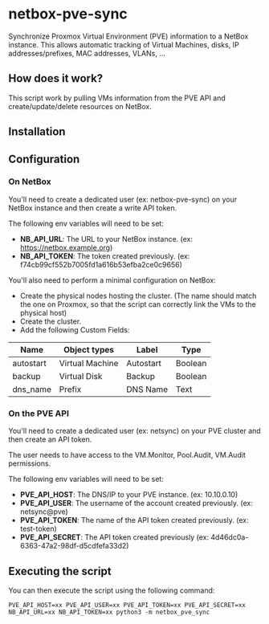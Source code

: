 # netbox-pve-sync

Synchronize Proxmox Virtual Environment (PVE) information to a NetBox instance.
This allows automatic tracking of Virtual Machines, disks, IP addresses/prefixes, MAC addresses, VLANs, ...

## How does it work?

This script work by pulling VMs information from the PVE API and create/update/delete resources on NetBox.

## Installation

## Configuration

### On NetBox

You'll need to create a dedicated user (ex: netbox-pve-sync) on your NetBox instance and then create a write API
token.

The following env variables will need to be set:

- **NB_API_URL**: The URL to your NetBox instance. (ex: https://netbox.example.org)
- **NB_API_TOKEN**: The token created previously. (ex: f74cb99cf552b7005fd1a616b53efba2ce0c9656)

You'll also need to perform a minimal configuration on NetBox:

- Create the physical nodes hosting the cluster. (The name should match the one on Proxmox, so that the script can
  correctly link the VMs to the physical host)
- Create the cluster.
- Add the following Custom Fields:

| Name      | Object types    | Label     | Type    |
|-----------|-----------------|-----------|---------|
| autostart | Virtual Machine | Autostart | Boolean |
| backup    | Virtual Disk    | Backup    | Boolean |
| dns_name  | Prefix          | DNS Name  | Text    |

### On the PVE API

You'll need to create a dedicated user (ex: netsync) on your PVE cluster and then create an API token.

The user needs to have access to the VM.Monitor, Pool.Audit, VM.Audit permissions.

The following env variables will need to be set:

- **PVE_API_HOST**: The DNS/IP to your PVE instance. (ex: 10.10.0.10)
- **PVE_API_USER**: The username of the account created previously. (ex: netsync@pve)
- **PVE_API_TOKEN**: The name of the API token created previously. (ex: test-token)
- **PVE_API_SECRET**: The API token created previously (ex: 4d46dc0a-6363-47a2-98df-d5cdfefa33d2)

## Executing the script

You can then execute the script using the following command:

```
PVE_API_HOST=xx PVE_API_USER=xx PVE_API_TOKEN=xx PVE_API_SECRET=xx NB_API_URL=xx NB_API_TOKEN=xx python3 -m netbox_pve_sync
```